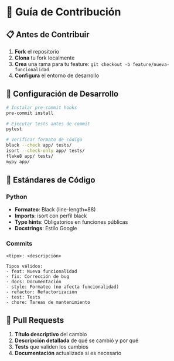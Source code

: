 # 🤝 Guía de Contribución

## 📋 Antes de Contribuir

1. **Fork** el repositorio
2. **Clona** tu fork localmente
3. **Crea** una rama para tu feature: `git checkout -b feature/nueva-funcionalidad`
4. **Configura** el entorno de desarrollo

## 🔧 Configuración de Desarrollo

```bash
# Instalar pre-commit hooks
pre-commit install

# Ejecutar tests antes de commit
pytest

# Verificar formato de código
black --check app/ tests/
isort --check-only app/ tests/
flake8 app/ tests/
mypy app/
```

## 📝 Estándares de Código

### Python
- **Formateo**: Black (line-length=88)
- **Imports**: isort con perfil black
- **Type hints**: Obligatorios en funciones públicas
- **Docstrings**: Estilo Google

### Commits
```
<tipo>: <descripción>

Tipos válidos:
- feat: Nueva funcionalidad
- fix: Corrección de bug
- docs: Documentación
- style: Formateo (no afecta funcionalidad)
- refactor: Refactorización
- test: Tests
- chore: Tareas de mantenimiento
```


## 📖 Pull Requests

1. **Título descriptivo** del cambio
2. **Descripción detallada** de qué se cambió y por qué
3. **Tests** que validen los cambios
4. **Documentación** actualizada si es necesario
